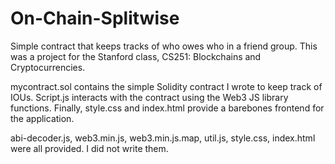 # On-Chain-Splitwise
Simple contract that keeps tracks of who owes who in a friend group. This was a project for the Stanford class, CS251: Blockchains and Cryptocurrencies. 

mycontract.sol contains the simple Solidity contract I wrote to keep track of IOUs. Script.js interacts with the contract using the Web3 JS library functions. 
Finally, style.css and index.html provide a barebones frontend for the application. 

abi-decoder.js, web3.min.js, web3.min.js.map, util.js, style.css, index.html were all provided. I did not write them. 
